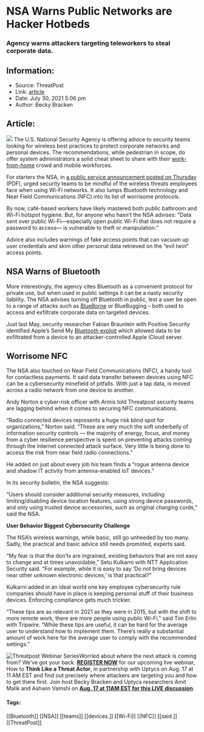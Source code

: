 # NSA Warns Public Networks are Hacker Hotbeds
### Agency warns attackers targeting teleworkers to steal corporate data. 

## Information:
+ Source: ThreatPost
+ Link: [article](https://kasperskycontenthub.com/threatpost-global/?p=168268)
+ Date: July 30, 2021  5:06 pm
+ Author: Becky Bracken


## Article:
![](https://media.threatpost.com/wp-content/uploads/sites/103/2021/07/30165136/public-wifi.jpg)
The U.S. National Security Agency is offering advice to security teams looking for wireless best practices to protect corporate networks and personal devices. The recommendations, while pedestrian in scope, do offer system administrators a solid cheat sheet to share with their [work-from-home](https://threatpost.com/2020-work-for-home-shift-learned/162595/) crowd and mobile workforces.


For starters the NSA, in [a public service announcement posted on Thursday](https://media.defense.gov/2021/Jul/29/2002815141/-1/-1/0/CSI_SECURING_WIRELESS_DEVICES_IN_PUBLIC.PDF) (PDF), urged security teams to be mindful of the wireless threats employees face when using Wi-Fi networks. It also lumps Bluetooth technology and Near Field Communications (NFC) into its list of worrisome protocols.


By now, café-based workers have likely mastered both public bathroom and Wi-Fi hotspot hygiene. But, for anyone who hasn’t the NSA advises: “Data sent over public Wi-Fi—especially open public Wi-Fi that does not require a password to access— is vulnerable to theft or manipulation.”



Advice also includes warnings of fake access points that can vacuum up user credentials and skim other personal data retrieved on the “evil twin” access points.


**NSA Warns of Bluetooth**
--------------------------


More interestingly, the agency cites Bluetooth as a convenient protocol for private use, but when used in public settings it can be a nasty security liability. The NSA advises turning off Bluetooth in public, lest a user be open to a range of attacks such as [BlueBorne](https://threatpost.com/wireless-blueborne-attacks-target-billions-of-bluetooth-devices/127921/) or BlueBugging – both used to access and exfiltrate corporate data on targeted devices.


Just last May, security researcher Fabian Braunlein with Positive Security identified Apple’s Send My [Bluetooth exploit](https://threatpost.com/apple-find-my-exploited-bluetooth/166121/) which allowed data to be exfiltrated from a device to an attacker-controlled Apple iCloud server.


**Worrisome NFC**
-----------------


The NSA also touched on Near Field Communications (NFC), a handy tool for contactless payments. It said data transfer between devices using NFC can be a cybersecurity minefield of pitfalls. With just a tap data, is moved across a radio network from one device to another.


Andy Norton a cyber-risk officer with Armis told Threatpost security teams are lagging behind when it comes to securing NFC communications.


“Radio connected devices represents a huge risk blind spot for organizations,” Norton said. “These are very much the soft underbelly of information security controls –– the majority of energy, focus, and money from a cyber resilience perspective is spent on preventing attacks coming through the internet connected attack surface. Very little is being done to access the risk from near field radio connections.”


He added on just about every job his team finds a “rogue antenna device and shadow IT activity from antenna-enabled IoT devices.”


In its security bulletin, the NSA suggests:


“Users should consider additional security measures, including limiting/disabling device location features, using strong device passwords, and only using trusted device accessories, such as original charging cords,” said the NSA.


**User Behavior Biggest Cybersecurity Challenge**


The NSA’s wireless warnings, while basic, still go unheeded by too many. Sadly, the practical and basic advice still needs promoted, experts said.


“My fear is that the don’ts are ingrained, existing behaviors that are not easy to change and at times unavoidable,” Setu Kulkarni with NTT Application Security said. “For example, while it is easy to say ‘Do not bring devices near other unknown electronic devices,’ is that practical?”


Kulkarni added in an ideal world one key employee cybersecurity rule companies should have in place is keeping personal stuff of their business devices. Enforcing compliance gets much trickier.


“These tips are as relevant in 2021 as they were in 2015, but with the shift to more remote work, there are more people using public Wi-Fi,” said Tim Erlin with Tripwire. “While these tips are useful, it can be hard for the average user to understand how to implement them. There’s really a substantial amount of work here for the average user to comply with the recommended settings.”


![Threatpost Webinar Series ](https://media.threatpost.com/wp-content/uploads/sites/103/2021/07/27093135/threatpost-webinar-300x51.jpg)Worried about where the next attack is coming from? We’ve got your back. **[REGISTER NOW](https://threatpost.com/webinars/how-to-think-like-a-threat-actor/?utm_source=ART&utm_medium=ART&utm_campaign=August_Uptycs_Webinar)** for our upcoming live webinar, How to **Think Like a Threat Actor**, in partnership with Uptycs on Aug. 17 at 11 AM EST and find out precisely where attackers are targeting you and how to get there first. Join host Becky Bracken and Uptycs researchers Amit Malik and Ashwin Vamshi on **[Aug. 17 at 11AM EST for this LIVE discussion](https://threatpost.com/webinars/how-to-think-like-a-threat-actor/?utm_source=ART&utm_medium=ART&utm_campaign=August_Uptycs_Webinar)**.




#### Tags:
[[Bluetooth]] [[NSA]] [[teams]] [[devices.]] [[Wi-Fi]] [[NFC]] [[said.]] [[ThreatPost]]
